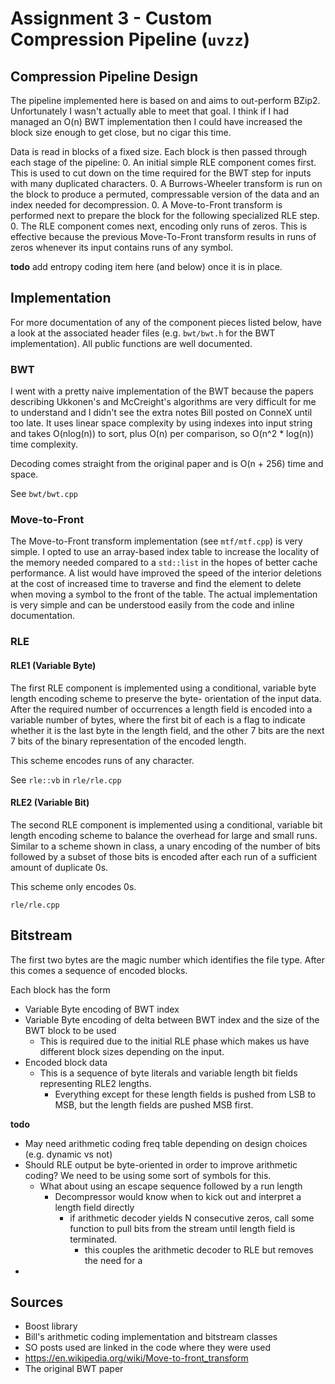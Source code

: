 # Assignment 3 - Custom Compression Pipeline (`uvzz`)

## Compression Pipeline Design
The pipeline implemented here is based on and aims to out-perform BZip2. Unfortunately I wasn't actually able to meet 
that goal. I think if I had managed an O(n) BWT implementation then I could have increased the block size enough to get 
close, but no cigar this time.

Data is read in blocks of a fixed size. 
Each block is then passed through each stage of the pipeline:
0. An initial simple RLE component comes first. This is used to cut down on the time required for the BWT step for inputs with many duplicated characters.
0. A Burrows-Wheeler transform is run on the block to produce a permuted, compressable version of the data and an index needed for decompression.
0. A Move-to-Front transform is performed next to prepare the block for the following specialized RLE step.
0. The RLE component comes next, encoding only runs of zeros. This is effective because the previous Move-To-Front transform results in runs of zeros whenever its input contains runs of any symbol.

__todo__ add entropy coding item here (and below) once it is in place.
<!-- 0. Finally, entropy coding is done with Arithmetic Coding to squeeze whatever else we can out of the input.
-->
## Implementation

For more documentation of any of the component pieces listed below, have a look at the associated header files (e.g. 
`bwt/bwt.h` for the BWT implementation). All public functions are well documented.

### BWT
I went with a pretty naive implementation of the BWT because the papers describing Ukkonen's and McCreight's algorithms
are very difficult for me to understand and I didn't see the extra notes Bill posted on ConneX until too late.
It uses linear space complexity by using indexes into input string and takes O(nlog(n)) to sort, plus O(n) per 
comparison, so O(n^2 * log(n)) time complexity.

Decoding comes straight from the original paper and is O(n + 256) time and space.

See `bwt/bwt.cpp`

### Move-to-Front 
The Move-to-Front transform implementation (see `mtf/mtf.cpp`) is very simple. I opted to use an array-based index table
to increase the locality of the memory needed compared to a `std::list` in the hopes of better cache performance. A list
would have improved the speed of the interior deletions at the cost of increased time to traverse and find the element 
to delete when moving a symbol to the front of the table. The actual implementation is very simple and can be understood
easily from the code and inline documentation.

### RLE

#### RLE1 (Variable Byte)
The first RLE component is implemented using a conditional, variable byte length encoding scheme to preserve the byte-
orientation of the input data. After the required number of occurrences a length field is encoded into a variable number 
of bytes, where the first bit of each is a flag to indicate whether it is the last byte in the length field, and the 
other 7 bits are the next 7 bits of the binary representation of the encoded length. 

This scheme encodes runs of any character.

See `rle::vb` in `rle/rle.cpp`

#### RLE2 (Variable Bit)
The second RLE component is implemented using a conditional, variable bit length encoding scheme to balance the overhead
for large and small runs. Similar to a scheme shown in class, a unary encoding of the number of bits followed by a 
subset of those bits is encoded after each run of a sufficient amount of duplicate 0s. 

This scheme only encodes 0s.

`rle/rle.cpp`

## Bitstream

The first two bytes are the magic number which identifies the file type.
After this comes a sequence of encoded blocks.

Each block has the form
- Variable Byte encoding of BWT index
- Variable Byte encoding of delta between BWT index and the size of the BWT block to be used
    - This is required due to the initial RLE phase which makes us have different block sizes depending on the input.
- Encoded block data
    - This is a sequence of byte literals and variable length bit fields representing RLE2 lengths.
        - Everything except for these length fields is pushed from LSB to MSB, but the length fields are pushed MSB first.

__todo__
- May need arithmetic coding freq table depending on design choices (e.g. dynamic vs not)
- Should RLE output be byte-oriented in order to improve arithmetic coding? We need to be using some sort of symbols for this.
    - What about using an escape sequence followed by a run length
        - Decompressor would know when to kick out and interpret a length field directly 
            - if arithmetic decoder yields N consecutive zeros, call some function to pull bits from the stream until 
            length field is terminated.
                - this couples the arithmetic decoder to RLE but removes the need for a 
- 

## Sources
- Boost library
- Bill's arithmetic coding implementation and bitstream classes
- SO posts used are linked in the code where they were used
- https://en.wikipedia.org/wiki/Move-to-front_transform
- The original BWT paper
